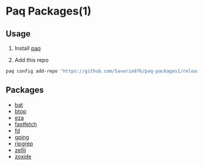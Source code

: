 # Paq Packages(1)

## Usage

1. Install [paq](https://github.com/Saverio976/paq?tab=readme-ov-file#install)

2. Add this repo

```bash
paq config add-repo "https://github.com/Saverio976/paq-packages1/releases/latest/download/paq-packages.toml"
```

## Packages

- [bat](./packages/bat)
- [btop](./packages/btop)
- [eza](./packages/eza)
- [fastfetch](./packages/fastfetch)
- [fd](./packages/fd)
- [gping](./packages/gping)
- [ripgrep](./packages/ripgrep)
- [zellij](./packages/zellij)
- [zoxide](./packages/zoxide)
